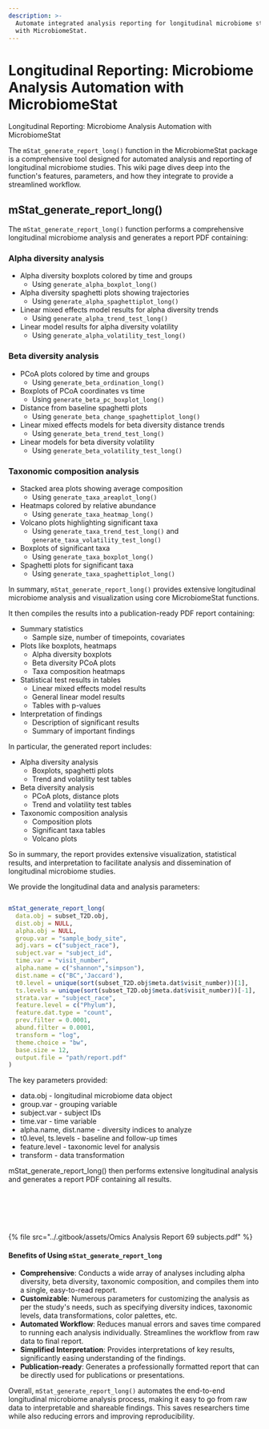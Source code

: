 ```yaml
---
description: >-
  Automate integrated analysis reporting for longitudinal microbiome studies
  with MicrobiomeStat.
---
```


# Longitudinal Reporting: Microbiome Analysis Automation with MicrobiomeStat

Longitudinal Reporting: Microbiome Analysis Automation with MicrobiomeStat

The `mStat_generate_report_long()` function in the MicrobiomeStat package is a comprehensive tool designed for automated analysis and reporting of longitudinal microbiome studies. This wiki page dives deep into the function's features, parameters, and how they integrate to provide a streamlined workflow.

## mStat\_generate\_report\_long()

The `mStat_generate_report_long()` function performs a comprehensive longitudinal microbiome analysis and generates a report PDF containing:

### Alpha diversity analysis

* Alpha diversity boxplots colored by time and groups
  * Using `generate_alpha_boxplot_long()`
* Alpha diversity spaghetti plots showing trajectories
  * Using `generate_alpha_spaghettiplot_long()`
* Linear mixed effects model results for alpha diversity trends
  * Using `generate_alpha_trend_test_long()`
* Linear model results for alpha diversity volatility
  * Using `generate_alpha_volatility_test_long()`

### Beta diversity analysis

* PCoA plots colored by time and groups
  * Using `generate_beta_ordination_long()`
* Boxplots of PCoA coordinates vs time
  * Using `generate_beta_pc_boxplot_long()`
* Distance from baseline spaghetti plots
  * Using `generate_beta_change_spaghettiplot_long()`
* Linear mixed effects models for beta diversity distance trends
  * Using `generate_beta_trend_test_long()`
* Linear models for beta diversity volatility
  * Using `generate_beta_volatility_test_long()`

### Taxonomic composition analysis

* Stacked area plots showing average composition
  * Using `generate_taxa_areaplot_long()`
* Heatmaps colored by relative abundance
  * Using `generate_taxa_heatmap_long()`
* Volcano plots highlighting significant taxa
  * Using `generate_taxa_trend_test_long()` and `generate_taxa_volatility_test_long()`
* Boxplots of significant taxa
  * Using `generate_taxa_boxplot_long()`
* Spaghetti plots for significant taxa
  * Using `generate_taxa_spaghettiplot_long()`

In summary, `mStat_generate_report_long()` provides extensive longitudinal microbiome analysis and visualization using core MicrobiomeStat functions.

It then compiles the results into a publication-ready PDF report containing:

* Summary statistics
  * Sample size, number of timepoints, covariates
* Plots like boxplots, heatmaps
  * Alpha diversity boxplots
  * Beta diversity PCoA plots
  * Taxa composition heatmaps
* Statistical test results in tables
  * Linear mixed effects model results
  * General linear model results
  * Tables with p-values
* Interpretation of findings
  * Description of significant results
  * Summary of important findings

In particular, the generated report includes:

* Alpha diversity analysis
  * Boxplots, spaghetti plots
  * Trend and volatility test tables
* Beta diversity analysis
  * PCoA plots, distance plots
  * Trend and volatility test tables
* Taxonomic composition analysis
  * Composition plots
  * Significant taxa tables
  * Volcano plots

So in summary, the report provides extensive visualization, statistical results, and interpretation to facilitate analysis and dissemination of longitudinal microbiome studies.

We provide the longitudinal data and analysis parameters:

```r

mStat_generate_report_long(
  data.obj = subset_T2D.obj, 
  dist.obj = NULL,
  alpha.obj = NULL,
  group.var = "sample_body_site", 
  adj.vars = c("subject_race"),
  subject.var = "subject_id",
  time.var = "visit_number",
  alpha.name = c("shannon","simpson"),
  dist.name = c("BC",'Jaccard'),
  t0.level = unique(sort(subset_T2D.obj$meta.dat$visit_number))[1],
  ts.levels = unique(sort(subset_T2D.obj$meta.dat$visit_number))[-1],
  strata.var = "subject_race",
  feature.level = c("Phylum"),
  feature.dat.type = "count",
  prev.filter = 0.0001,
  abund.filter = 0.0001,
  transform = "log",
  theme.choice = "bw",
  base.size = 12, 
  output.file = "path/report.pdf"
)

```

The key parameters provided:

* data.obj - longitudinal microbiome data object
* group.var - grouping variable
* subject.var - subject IDs
* time.var - time variable
* alpha.name, dist.name - diversity indices to analyze
* t0.level, ts.levels - baseline and follow-up times
* feature.level - taxonomic level for analysis
* transform - data transformation

mStat\_generate\_report\_long() then performs extensive longitudinal analysis and generates a report PDF containing all results.

<figure><img src="../.gitbook/assets/Screenshot 2023-09-19 at 09.52.40.png" alt=""><figcaption></figcaption></figure>

<figure><img src="../.gitbook/assets/Omics Analysis Report 69 subjects_page-0002 (1).jpg" alt=""><figcaption></figcaption></figure>

<figure><img src="../.gitbook/assets/Omics Analysis Report 69 subjects_page-0003 (1).jpg" alt=""><figcaption></figcaption></figure>

<figure><img src="../.gitbook/assets/Omics Analysis Report 69 subjects_page-0004 (2).jpg" alt=""><figcaption></figcaption></figure>

<figure><img src="../.gitbook/assets/Omics Analysis Report 69 subjects_page-0005 (1).jpg" alt=""><figcaption></figcaption></figure>

<figure><img src="../.gitbook/assets/Omics Analysis Report 69 subjects_page-0006 (1).jpg" alt=""><figcaption></figcaption></figure>

{% file src="../.gitbook/assets/Omics Analysis Report 69 subjects.pdf" %}

#### Benefits of Using `mStat_generate_report_long`

* **Comprehensive**: Conducts a wide array of analyses including alpha diversity, beta diversity, taxonomic composition, and compiles them into a single, easy-to-read report.
* **Customizable**: Numerous parameters for customizing the analysis as per the study's needs, such as specifying diversity indices, taxonomic levels, data transformations, color palettes, etc.
* **Automated Workflow**: Reduces manual errors and saves time compared to running each analysis individually. Streamlines the workflow from raw data to final report.
* **Simplified Interpretation**: Provides interpretations of key results, significantly easing understanding of the findings.
* **Publication-ready**: Generates a professionally formatted report that can be directly used for publications or presentations.

Overall, `mStat_generate_report_long()` automates the end-to-end longitudinal microbiome analysis process, making it easy to go from raw data to interpretable and shareable findings. This saves researchers time while also reducing errors and improving reproducibility.
